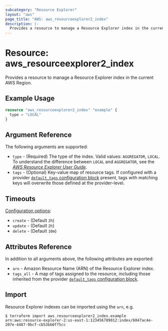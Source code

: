 ```yaml
---
subcategory: "Resource Explorer"
layout: "aws"
page_title: "AWS: aws_resourceexplorer2_index"
description: |-
  Provides a resource to manage a Resource Explorer index in the current AWS Region.
---
```


# Resource: aws_resourceexplorer2_index

Provides a resource to manage a Resource Explorer index in the current AWS Region.

## Example Usage

```terraform
resource "aws_resourceexplorer2_index" "example" {
  type = "LOCAL"
}
```

## Argument Reference

The following arguments are supported:

* `type` - (Required) The type of the index. Valid values: `AGGREGATOR`, `LOCAL`. To understand the difference between `LOCAL` and `AGGREGATOR`, see the [_AWS Resource Explorer User Guide_](https://docs.aws.amazon.com/resource-explorer/latest/userguide/manage-aggregator-region.html).
* `tags` - (Optional) Key-value map of resource tags. If configured with a provider [`default_tags` configuration block](https://registry.terraform.io/providers/hashicorp/aws/latest/docs#default_tags-configuration-block) present, tags with matching keys will overwrite those defined at the provider-level.

## Timeouts

[Configuration options](https://developer.hashicorp.com/terraform/language/resources/syntax#operation-timeouts):

- `create` - (Default `2h`)
- `update` - (Default `2h`)
- `delete` - (Default `10m`)

## Attributes Reference

In addition to all arguments above, the following attributes are exported:

* `arn` - Amazon Resource Name (ARN) of the Resource Explorer index.
* `tags_all` - A map of tags assigned to the resource, including those inherited from the provider [`default_tags` configuration block](https://registry.terraform.io/providers/hashicorp/aws/latest/docs#default_tags-configuration-block).

## Import

Resource Explorer indexes can be imported using the `arn`, e.g.

```
$ terraform import aws_resourceexplorer2_index.example arn:aws:resource-explorer-2:us-east-1:123456789012:index/6047ac4e-207e-4487-9bcf-cb53bb0ff5cc
```